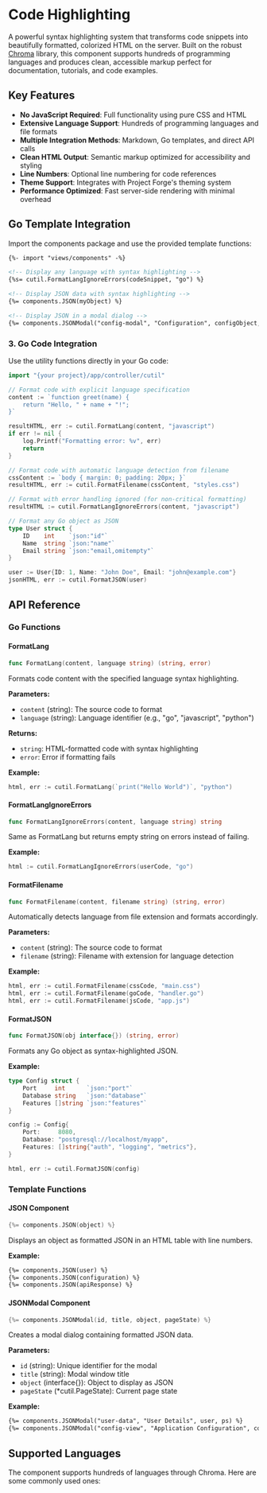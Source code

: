 # Code Highlighting

A powerful syntax highlighting system that transforms code snippets into beautifully formatted, colorized HTML on the server. Built on the robust [Chroma](https://github.com/alecthomas/chroma) library, this component supports hundreds of programming languages and produces clean, accessible markup perfect for documentation, tutorials, and code examples.

## Key Features

- **No JavaScript Required**: Full functionality using pure CSS and HTML
- **Extensive Language Support**: Hundreds of programming languages and file formats
- **Multiple Integration Methods**: Markdown, Go templates, and direct API calls
- **Clean HTML Output**: Semantic markup optimized for accessibility and styling
- **Line Numbers**: Optional line numbering for code references
- **Theme Support**: Integrates with Project Forge's theming system
- **Performance Optimized**: Fast server-side rendering with minimal overhead

## Go Template Integration

Import the components package and use the provided template functions:

```html
{%- import "views/components" -%}

<!-- Display any language with syntax highlighting -->
{%s= cutil.FormatLangIgnoreErrors(codeSnippet, "go") %}

<!-- Display JSON data with syntax highlighting -->
{%= components.JSON(myObject) %}

<!-- Display JSON in a modal dialog -->
{%= components.JSONModal("config-modal", "Configuration", configObject, ps) %}
```

### 3. Go Code Integration

Use the utility functions directly in your Go code:

```go
import "{your project}/app/controller/cutil"

// Format code with explicit language specification
content := `function greet(name) {
    return "Hello, " + name + "!";
}`

resultHTML, err := cutil.FormatLang(content, "javascript")
if err != nil {
    log.Printf("Formatting error: %v", err)
    return
}

// Format code with automatic language detection from filename
cssContent := `body { margin: 0; padding: 20px; }`
resultHTML, err := cutil.FormatFilename(cssContent, "styles.css")

// Format with error handling ignored (for non-critical formatting)
resultHTML := cutil.FormatLangIgnoreErrors(content, "javascript")

// Format any Go object as JSON
type User struct {
    ID    int    `json:"id"`
    Name  string `json:"name"`
    Email string `json:"email,omitempty"`
}

user := User{ID: 1, Name: "John Doe", Email: "john@example.com"}
jsonHTML, err := cutil.FormatJSON(user)
```

## API Reference

### Go Functions

#### FormatLang
```go
func FormatLang(content, language string) (string, error)
```
Formats code content with the specified language syntax highlighting.

**Parameters:**
- `content` (string): The source code to format
- `language` (string): Language identifier (e.g., "go", "javascript", "python")

**Returns:**
- `string`: HTML-formatted code with syntax highlighting
- `error`: Error if formatting fails

**Example:**
```go
html, err := cutil.FormatLang(`print("Hello World")`, "python")
```

#### FormatLangIgnoreErrors
```go
func FormatLangIgnoreErrors(content, language string) string
```
Same as FormatLang but returns empty string on errors instead of failing.

**Example:**
```go
html := cutil.FormatLangIgnoreErrors(userCode, "go")
```

#### FormatFilename
```go
func FormatFilename(content, filename string) (string, error)
```
Automatically detects language from file extension and formats accordingly.

**Parameters:**
- `content` (string): The source code to format
- `filename` (string): Filename with extension for language detection

**Example:**
```go
html, err := cutil.FormatFilename(cssCode, "main.css")
html, err := cutil.FormatFilename(goCode, "handler.go")
html, err := cutil.FormatFilename(jsCode, "app.js")
```

#### FormatJSON
```go
func FormatJSON(obj interface{}) (string, error)
```
Formats any Go object as syntax-highlighted JSON.

**Example:**
```go
type Config struct {
    Port     int      `json:"port"`
    Database string   `json:"database"`
    Features []string `json:"features"`
}

config := Config{
    Port:     8080,
    Database: "postgresql://localhost/myapp",
    Features: []string{"auth", "logging", "metrics"},
}

html, err := cutil.FormatJSON(config)
```

### Template Functions

#### JSON Component
```go
{%= components.JSON(object) %}
```
Displays an object as formatted JSON in an HTML table with line numbers.

**Example:**
```html
{%= components.JSON(user) %}
{%= components.JSON(configuration) %}
{%= components.JSON(apiResponse) %}
```

#### JSONModal Component
```go
{%= components.JSONModal(id, title, object, pageState) %}
```
Creates a modal dialog containing formatted JSON data.

**Parameters:**
- `id` (string): Unique identifier for the modal
- `title` (string): Modal window title
- `object` (interface{}): Object to display as JSON
- `pageState` (*cutil.PageState): Current page state

**Example:**
```html
{%= components.JSONModal("user-data", "User Details", user, ps) %}
{%= components.JSONModal("config-view", "Application Configuration", config, ps) %}
```

## Supported Languages

The component supports hundreds of languages through Chroma. Here are some commonly used ones:
